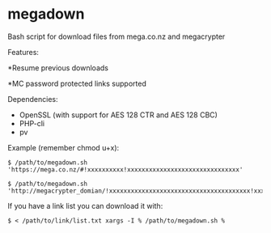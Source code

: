 megadown
========

Bash script for download files from mega.co.nz and megacrypter

Features:

*Resume previous downloads

*MC password protected links supported

Dependencies:

* OpenSSL (with support for AES 128 CTR and AES 128 CBC)
* PHP-cli
* pv

Example (remember chmod u+x):

```
$ /path/to/megadown.sh 'https://mega.co.nz/#!xxxxxxxxxx!xxxxxxxxxxxxxxxxxxxxxxxxxxxxxxx'

$ /path/to/megadown.sh 'http://megacrypter_domian/!xxxxxxxxxxxxxxxxxxxxxxxxxxxxxxxxxxxxxxx!xxxxxxxx'
```

If you have a link list you can download it with:

```
$ < /path/to/link/list.txt xargs -I % /path/to/megadown.sh %
```
